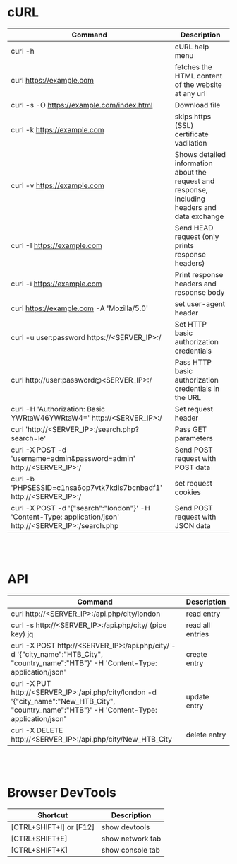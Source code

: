 # cURL
| Command | Description |
| --- | --- |
| curl -h | cURL help menu |
| curl https://example.com | fetches the HTML content of the website at any url |
| curl -s -O https://example.com/index.html | Download file |
| curl -k https://example.com | skips https (SSL) certificate vadilation |
| curl -v https://example.com | Shows detailed information about the request and response, including headers and data exchange |
| curl -I https://example.com | Send HEAD request (only prints response headers) |
| curl -i https://example.com | Print response headers and response body |
| curl https://example.com -A 'Mozilla/5.0' | set user-agent header |
| curl -u user:password https://<SERVER_IP>:<PORT>/ | Set HTTP basic authorization credentials |
| curl http://user:password@<SERVER_IP>:<PORT>/ | Pass HTTP basic authorization credentials in the URL |
| curl -H 'Authorization: Basic YWRtaW46YWRtaW4=' http://<SERVER_IP>:<PORT>/ | Set request header |
| curl 'http://<SERVER_IP>:<PORT>/search.php?search=le' | Pass GET parameters |
| curl -X POST -d 'username=admin&password=admin' http://<SERVER_IP>:<PORT>/ | Send POST request with POST data |
|  curl -b 'PHPSESSID=c1nsa6op7vtk7kdis7bcnbadf1' http://<SERVER_IP>:<PORT>/ | set request cookies |
| curl -X POST -d '{"search":"london"}' -H 'Content-Type: application/json' http://<SERVER_IP>:<PORT>/search.php | Send POST request with JSON data |
<br><br>
# API
| Command | Description |
| --- | --- |
|  curl http://<SERVER_IP>:<PORT>/api.php/city/london | read entry |
|  curl -s http://<SERVER_IP>:<PORT>/api.php/city/ (pipe key) jq | read all entries |
| curl -X POST http://<SERVER_IP>:<PORT>/api.php/city/ -d '{"city_name":"HTB_City", "country_name":"HTB"}' -H 'Content-Type: application/json' | create entry |
| curl -X PUT http://<SERVER_IP>:<PORT>/api.php/city/london -d '{"city_name":"New_HTB_City", "country_name":"HTB"}' -H 'Content-Type: application/json' | update entry |
|  curl -X DELETE http://<SERVER_IP>:<PORT>/api.php/city/New_HTB_City | delete entry |
<br><br>
# Browser DevTools
| Shortcut | Description |
| --- | --- |
|  [CTRL+SHIFT+I] or [F12] | show devtools|
|  [CTRL+SHIFT+E] | show network tab |
|  [CTRL+SHIFT+K] | show console tab |
